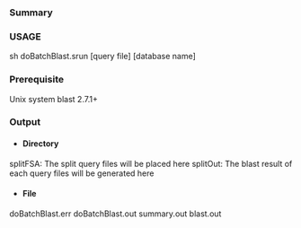 ### Summary

### USAGE
  sh doBatchBlast.srun [query file] [database name]

### Prerequisite
  Unix system
  blast 2.7.1+

### Output
  * #### Directory
  splitFSA: The split query files will be placed here
  splitOut: The blast result of each query files will be generated here
  * #### File
  doBatchBlast.err
  doBatchBlast.out
  summary.out
  blast.out
